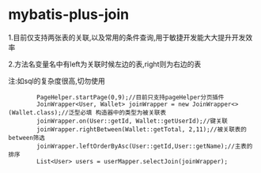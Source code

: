 # mybatis-plus-join

1.目前仅支持两张表的关联,以及常用的条件查询,用于敏捷开发能大大提升开发效率

2.方法名变量名中有left为关联时候左边的表,right则为右边的表

注:如sql的复杂度很高,切勿使用

```
        PageHelper.startPage(0,9);//目前只支持pageHelper分页插件
        JoinWrapper<User, Wallet> joinWrapper = new JoinWrapper<>(Wallet.class);//泛型必填 构造器中的类型为被关联表
        joinWrapper.on(User::getId, Wallet::getUserId);//键关联
        joinWrapper.rightBetween(Wallet::getTotal, 2,11);//被关联表的between筛选
        joinWrapper.leftOrderByAsc(User::getId,User::getName);//主表的排序
        List<User> users = userMapper.selectJoin(joinWrapper);
```
